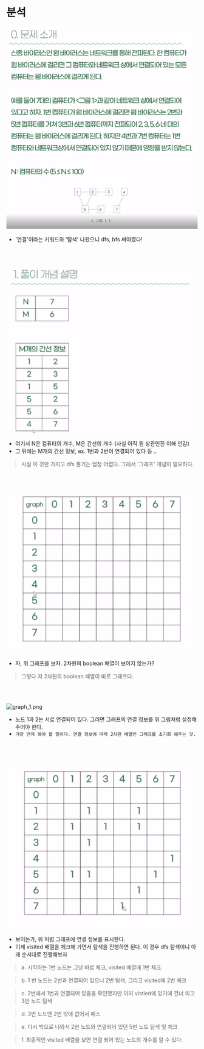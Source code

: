 ﻿
# 분석


![dfs p1.png](resource%2Fdfs%20p1.png)

- '연결'이라는 키워드와 '탐색' 나왔으니 dfs, bfs 써야겠다!


<br>
<br>

![tttt.png](resource/tttt.png)

- 여기서 N은 컴퓨터의 개수, M은 간선의 개수 (사실 아직 뭔 상관인진 이해 안감)
- 그 뒤에는 M개의 간선 정보, ex. 1번과 2번이 연결되어 있다 등 ..
> 사실 이 것만 가지고 dfs 풀기는 엄청 어렵다. 그래서 '그래프' 개념이 필요하다.

<br><br>

![graph.png](resource%2Fgraph.png)

- 자, 위 그래프를 보자. 2차원의 boolean 배열이 보이지 않는가?
> 그렇다 저 2차원의 boolean 배열이 바로 그래프다.

<br><br>

![graph_1.png](..%2F..%2F..%2F..%2F..%2F..%2F..%2F..%2F..%2F..%2F..%2FUsers%2Ftemp%2FDesktop%2Fgraph_1.png)

- 노드 1과 2는 서로 연결되어 있다. 그러면 그래프의 연결 정보를 위 그림처럼 설정해주어야 한다.
- `가장 먼저 해야 할 일이다. 연결 정보에 따라 2차원 배열인 그래프를 초기화 해주는 것.`


<br><br>



![graph_2.png](resource%2Fgraph_2.png)

- 보이는가, 위 처럼 그래프에 연결 정보를 표시한다.
- 이제 visited 배열을 체크해 가면서 탐색을 진행하면 된다. 이 경우 dfs 탐색이니 아래 순서대로 진행해보자

> a. 시작하는 1번 노드는 그냥 바로 체크, visited 배열에 1번 체크. 

> b. 1 번 노드는 2번과 연결되어 있으니 2번 탐색, 그리고 visited에 2번 체크

> c. 2번에서 1번과 연결되어 있음을 확인했지만 이미 vistied에 있기에 건너 띄고 3번 노드 탐색

> d. 3번 노드엔 2번 밖에 없어서 패스

> e. 다시 밖으로 나와서 2번 노드와 연결되어 있던 5번 노드 탐색 및 체크

> f. 최종적인 visited 배열을 보면 연결 되어 있는 노드의 개수를 알 수 있다.












